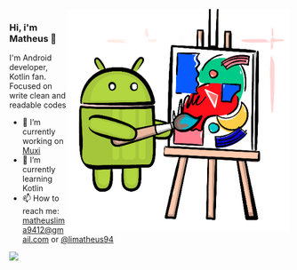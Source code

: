 <img align="right" src="https://github.com/lim4th3us/lim4th3us/blob/main/android-paint-transparent3.png" alt="Android symbol painting" width=400px height=400px/>

### Hi, i'm Matheus 👋

I'm Android developer, Kotlin fan. Focused on write clean and readable codes

- 🔭 I’m currently working on [Muxi](http://www.muxi.com/)
- 🌱 I’m currently learning Kotlin
- 📫 How to reach me: matheuslima9412@gmail.com or [@limatheus94](https://twitter.com/limatheus94)

<img align="left" src="https://github-readme-stats.vercel.app/api/top-langs/?username=lim4th3us&layout=compact&theme=vue" />

